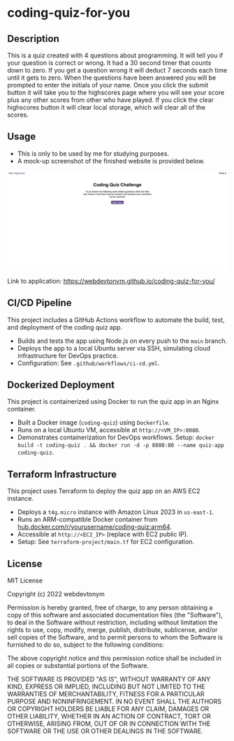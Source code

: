 # coding-quiz-for-you

## Description

This is a quiz created with 4 questions about programming.
It will tell you if your question is correct or wrong.
It had a 30 second timer that counts down to zero.
If you get a question wrong it will deduct 7 seconds each time until it gets to zero.
When the questions have been answered you will be prompted to enter the initials of your name.
Once you click the submit button it will take you to the highscores page where you will see your score plus any other scores from other who have played.
If you click the clear highscores button it will clear local storage, which will clear all of the scores.

## Usage

- This is only to be used by me for studying purposes.
- A mock-up screenshot of the finished website is provided below.

![coding-quiz-for-you](/assets/images/coding-quiz-ss.png)

Link to application: <https://webdevtonym.github.io/coding-quiz-for-you/>

## CI/CD Pipeline
This project includes a GitHub Actions workflow to automate the build, test, and deployment of the coding quiz app.
- Builds and tests the app using Node.js on every push to the `main` branch.
- Deploys the app to a local Ubuntu server via SSH, simulating cloud infrastructure for DevOps practice.
- Configuration: See `.github/workflows/ci-cd.yml`.

## Dockerized Deployment
This project is containerized using Docker to run the quiz app in an Nginx container.
- Built a Docker image (`coding-quiz`) using `Dockerfile`.
- Runs on a local Ubuntu VM, accessible at `http://<VM_IP>:8080`.
- Demonstrates containerization for DevOps workflows.
Setup: `docker build -t coding-quiz . && docker run -d -p 8080:80 --name quiz-app coding-quiz`.

## Terraform Infrastructure
This project uses Terraform to deploy the quiz app on an AWS EC2 instance.
- Deploys a `t4g.micro` instance with Amazon Linux 2023 in `us-east-1`.
- Runs an ARM-compatible Docker container from [hub.docker.com/r/yourusername/coding-quiz:arm64](https://hub.docker.com/r/yourusername/coding-quiz).
- Accessible at `http://<EC2_IP>` (replace with EC2 public IP).
- Setup: See `terraform-project/main.tf` for EC2 configuration.

## License

MIT License

Copyright (c) 2022 webdevtonym

Permission is hereby granted, free of charge, to any person obtaining a copy
of this software and associated documentation files (the "Software"), to deal
in the Software without restriction, including without limitation the rights
to use, copy, modify, merge, publish, distribute, sublicense, and/or sell
copies of the Software, and to permit persons to whom the Software is
furnished to do so, subject to the following conditions:

The above copyright notice and this permission notice shall be included in all
copies or substantial portions of the Software.

THE SOFTWARE IS PROVIDED "AS IS", WITHOUT WARRANTY OF ANY KIND, EXPRESS OR
IMPLIED, INCLUDING BUT NOT LIMITED TO THE WARRANTIES OF MERCHANTABILITY,
FITNESS FOR A PARTICULAR PURPOSE AND NONINFRINGEMENT. IN NO EVENT SHALL THE
AUTHORS OR COPYRIGHT HOLDERS BE LIABLE FOR ANY CLAIM, DAMAGES OR OTHER
LIABILITY, WHETHER IN AN ACTION OF CONTRACT, TORT OR OTHERWISE, ARISING FROM,
OUT OF OR IN CONNECTION WITH THE SOFTWARE OR THE USE OR OTHER DEALINGS IN THE
SOFTWARE.
